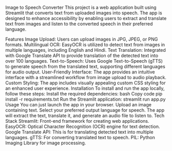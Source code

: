 Image to Speech Converter
This project is a web application built using Streamlit that converts text from uploaded images into speech. The app is designed to enhance accessibility by enabling users to extract and translate text from images and listen to the converted speech in their preferred language.

Features
Image Upload: Users can upload images in JPG, JPEG, or PNG formats.
Multilingual OCR: EasyOCR is utilized to detect text from images in multiple languages, including English and Hindi.
Text Translation: Integrated with Google Translate API to provide translation of the detected text into over 100 languages.
Text-to-Speech: Uses Google Text-to-Speech (gTTS) to generate speech from the translated text, supporting different languages for audio output.
User-Friendly Interface: The app provides an intuitive interface with a streamlined workflow from image upload to audio playback.
Custom Styling: The app includes visually appealing custom CSS styling for an enhanced user experience.
Installation
To install and run the app locally, follow these steps:
Install the required dependencies:
bash
Copy code
pip install -r requirements.txt
Run the Streamlit application:
streamlit run app.py
Usage
You can just launch the app in your browser.
Upload an image containing text.
Select your preferred output language for speech.
The app will extract the text, translate it, and generate an audio file to listen to.
Tech Stack
Streamlit: Front-end framework for creating web applications.
EasyOCR: Optical Character Recognition (OCR) engine for text detection.
Google Translate API: This is for translating detected text into multiple languages.
gTTS: For converting translated text to speech.
PIL: Python Imaging Library for image processing.
